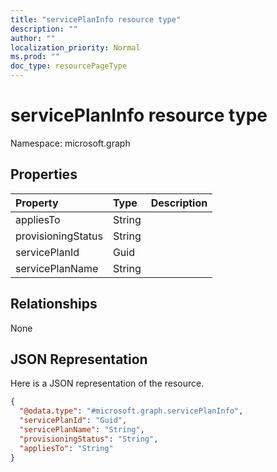 ```yaml
---
title: "servicePlanInfo resource type"
description: ""
author: ""
localization_priority: Normal
ms.prod: ""
doc_type: resourcePageType
---
```


# servicePlanInfo resource type


Namespace: microsoft.graph



## Properties
|Property|Type|Description|
|:---|:---|:---|
|appliesTo|String||
|provisioningStatus|String||
|servicePlanId|Guid||
|servicePlanName|String||

## Relationships
None

## JSON Representation
Here is a JSON representation of the resource.
<!-- {
  "blockType": "resource",
  "@odata.type": "microsoft.graph.servicePlanInfo"
}
-->
``` json
{
  "@odata.type": "#microsoft.graph.servicePlanInfo",
  "servicePlanId": "Guid",
  "servicePlanName": "String",
  "provisioningStatus": "String",
  "appliesTo": "String"
}
```

